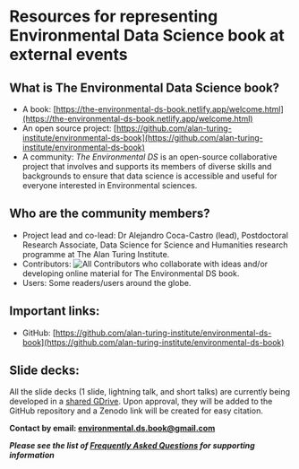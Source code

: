 # Resources for representing Environmental Data Science book at external events

## What is The Environmental Data Science book?
- A book: [https://the-environmental-ds-book.netlify.app/welcome.html](https://the-environmental-ds-book.netlify.app/welcome.html)
- An open source project: [https://github.com/alan-turing-institute/environmental-ds-book](https://github.com/alan-turing-institute/environmental-ds-book)
- A community: *The Environmental DS* is an open-source collaborative project that involves and supports its members of diverse skills and backgrounds to ensure that data science is accessible and useful for everyone interested in Environmental sciences. 

## Who are the community members? 
- Project lead and co-lead: Dr Alejandro Coca-Castro (lead), Postdoctoral Research Associate, Data Science for Science and Humanities research programme at The Alan Turing Institute.
- Contributors: <!-- ALL-CONTRIBUTORS-BADGE:START - Do not remove or modify this section -->
![All Contributors](https://camo.githubusercontent.com/416d2a311114ae5841a38006a8072b80b4b1345a0f000544744f1bf3520f84f2/68747470733a2f2f696d672e736869656c64732e696f2f62616467652f616c6c5f636f6e7472696275746f72732d31322d6f72616e67652e7376673f7374796c653d666c61742d737175617265) who collaborate with ideas and/or developing online material for The Environmental DS book.
- Users: Some readers/users around the globe.

## Important links:
- GitHub: [https://github.com/alan-turing-institute/environmental-ds-book](https://github.com/alan-turing-institute/environmental-ds-book)

## Slide decks:

All the slide decks (1 slide, lightning talk, and short talks) are currently being developed in a [shared GDrive](https://drive.google.com/drive/folders/1AME3ZUMoDQdJKBm4B_izAy1CT6g3coB_?usp=sharing).
Upon approval, they will be added to the GitHub repository and a Zenodo link will be created for easy citation.

**Contact by email: [environmental.ds.book@gmail.com](mailto:environmental.ds.book@gmail.com)**

***Please see the list of [Frequently Asked Questions](faqs.md) for supporting information***

